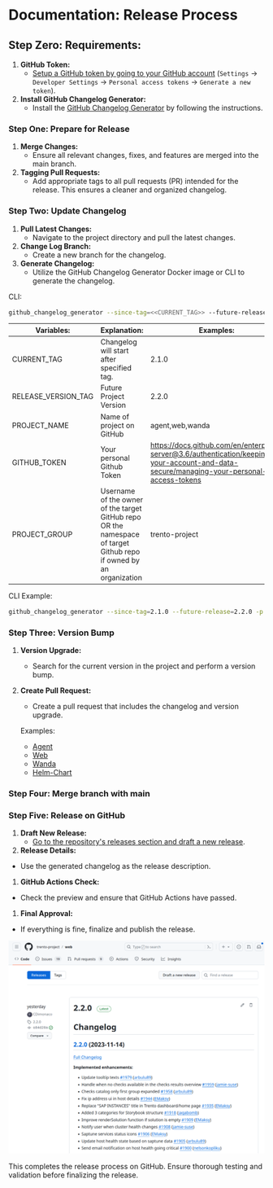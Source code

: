 # Documentation: Release Process

## Step Zero: Requirements:

1. **GitHub Token:**
   - [Setup a GitHub token by going to your GitHub account](https://docs.github.com/en/enterprise-server@3.6/authentication/keeping-your-account-and-data-secure/managing-your-personal-access-tokens) (`Settings` -> `Developer Settings` -> `Personal access tokens` -> `Generate a new token`).
2. **Install GitHub Changelog Generator:**
   - Install the [GitHub Changelog Generator](https://github.com/github-changelog-generator/github-changelog-generator) by following the instructions.

### Step One: Prepare for Release

1. **Merge Changes:**
   - Ensure all relevant changes, fixes, and features are merged into the main branch.
2. **Tagging Pull Requests:**
   - Add appropriate tags to all pull requests (PR) intended for the release. This ensures a cleaner and organized changelog.

### Step Two: Update Changelog

1. **Pull Latest Changes:**
   - Navigate to the project directory and pull the latest changes.
2. **Change Log Branch:**
   - Create a new branch for the changelog.
3. **Generate Changelog:**
   - Utilize the GitHub Changelog Generator Docker image or CLI to generate the changelog.

CLI:

```bash
github_changelog_generator --since-tag=<<CURRENT_TAG>> --future-release=<<RELEASE_VERSION_TAG>> <<PROJECT_NAME>> -t <<GITHUB_TOKEN>> -p <<PROJECT_NAME>> -u <<PROJECT_GROUP>> --base CHANGELOG.md
```

| Variables:          | Explanation:                                                                                                       | Examples:                                                                                                                                 |
| ------------------- | ------------------------------------------------------------------------------------------------------------------ | ----------------------------------------------------------------------------------------------------------------------------------------- |
| CURRENT_TAG         | Changelog will start after specified tag.                                                                          | 2.1.0                                                                                                                                     |
| RELEASE_VERSION_TAG | Future Project Version                                                                                             | 2.2.0                                                                                                                                     |
| PROJECT_NAME        | Name of project on GitHub                                                                                          | agent,web,wanda                                                                                                                           |
| GITHUB_TOKEN        | Your personal Github Token                                                                                         | https://docs.github.com/en/enterprise-server@3.6/authentication/keeping-your-account-and-data-secure/managing-your-personal-access-tokens |
| PROJECT_GROUP       | Username of the owner of the target GitHub repo OR the namespace of target Github repo if owned by an organization | trento-project                                                                                                                            |

CLI Example:

```bash
github_changelog_generator --since-tag=2.1.0 --future-release=2.2.0 -p agent -t <<GITHUB_TOKEN>> -u trento-project --base CHANGELOG.md
```

### Step Three: Version Bump

1. **Version Upgrade:**
   - Search for the current version in the project and perform a version bump.
2. **Create Pull Request:**

   - Create a pull request that includes the changelog and version upgrade.

   Examples:

   - [Agent](https://github.com/EMaksy/agent/commit/df9bce2692ee46d3faa548494ec7ba40a22d1873)
   - [Web](https://github.com/trento-project/web/commit/05dca928b43c203a43839c40df9de419f4d9e1b4)
   - [Wanda](https://github.com/trento-project/wanda/commit/57d4a64980f75c0e687d424fe5554feb9c0545d5)
   - [Helm-Chart](https://github.com/trento-project/helm-charts/commit/1a1d638ee8409a3c5b91609b18ac901c7b7a9fe7)

### Step Four: Merge branch with main

### Step Five: Release on GitHub

1. **Draft New Release:**
   - [Go to the repository's releases section and draft a new release](https://docs.github.com/en/repositories/releasing-projects-on-github/managing-releases-in-a-repository).
2. **Release Details:**

- Use the generated changelog as the release description.

1. **GitHub Actions Check:**

- Check the preview and ensure that GitHub Actions have passed.

1. **Final Approval:**

- If everything is fine, finalize and publish the release.

![Documentation%20Release%20Process%20decb0412827844679dca9df66955e35e/Untitled.png](release.png)

This completes the release process on GitHub. Ensure thorough testing and validation before finalizing the release.
